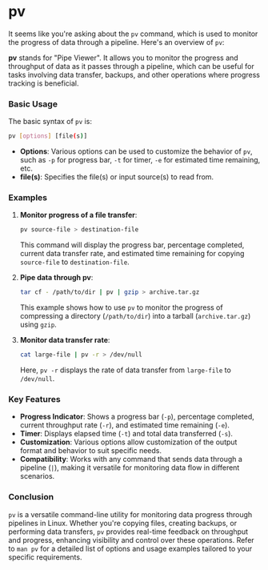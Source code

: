 # pv
It seems like you're asking about the `pv` command, which is used to monitor the progress of data through a pipeline. Here's an overview of `pv`:


**pv** stands for "Pipe Viewer". It allows you to monitor the progress and throughput of data as it passes through a pipeline, which can be useful for tasks involving data transfer, backups, and other operations where progress tracking is beneficial.

### Basic Usage

The basic syntax of `pv` is:

```bash
pv [options] [file(s)]
```

- **Options**: Various options can be used to customize the behavior of `pv`, such as `-p` for progress bar, `-t` for timer, `-e` for estimated time remaining, etc.
- **file(s)**: Specifies the file(s) or input source(s) to read from.

### Examples

1. **Monitor progress of a file transfer**:
   
   ```bash
   pv source-file > destination-file
   ```
   This command will display the progress bar, percentage completed, current data transfer rate, and estimated time remaining for copying `source-file` to `destination-file`.

2. **Pipe data through pv**:
   
   ```bash
   tar cf - /path/to/dir | pv | gzip > archive.tar.gz
   ```
   This example shows how to use `pv` to monitor the progress of compressing a directory (`/path/to/dir`) into a tarball (`archive.tar.gz`) using `gzip`.

3. **Monitor data transfer rate**:
   
   ```bash
   cat large-file | pv -r > /dev/null
   ```
   Here, `pv -r` displays the rate of data transfer from `large-file` to `/dev/null`.

### Key Features

- **Progress Indicator**: Shows a progress bar (`-p`), percentage completed, current throughput rate (`-r`), and estimated time remaining (`-e`).
- **Timer**: Displays elapsed time (`-t`) and total data transferred (`-s`).
- **Customization**: Various options allow customization of the output format and behavior to suit specific needs.
- **Compatibility**: Works with any command that sends data through a pipeline (`|`), making it versatile for monitoring data flow in different scenarios.

### Conclusion

`pv` is a versatile command-line utility for monitoring data progress through pipelines in Linux. Whether you're copying files, creating backups, or performing data transfers, `pv` provides real-time feedback on throughput and progress, enhancing visibility and control over these operations. Refer to `man pv` for a detailed list of options and usage examples tailored to your specific requirements.
